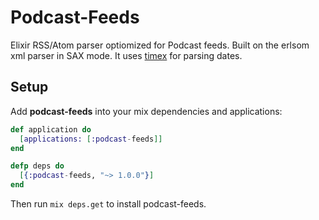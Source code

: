 Podcast-Feeds
======

Elixir RSS/Atom parser optiomized for Podcast feeds. Built on the erlsom xml parser in SAX mode.
It uses [timex](https://github.com/bitwalker/timex) for parsing dates.

## Setup

Add **podcast-feeds** into your mix dependencies and applications:

```elixir
def application do
  [applications: [:podcast-feeds]]
end

defp deps do
  [{:podcast-feeds, "~> 1.0.0"}]
end
```
Then run ```mix deps.get``` to install podcast-feeds.
